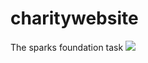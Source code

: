 # charitywebsite
The sparks foundation task
<img src="https://github.com/ShapeAI/PYTHON-AND-DATA-ANALYTICS/blob/main/WebD%20poster.png"> </a>

